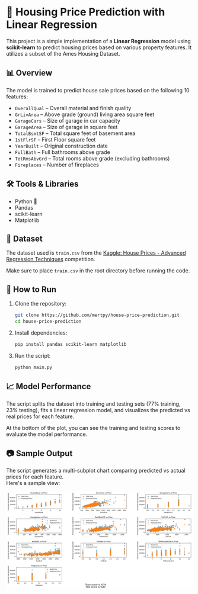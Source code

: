 
# 🏡 Housing Price Prediction with Linear Regression

This project is a simple implementation of a **Linear Regression** model using **scikit-learn** to predict housing prices based on various property features. It utilizes a subset of the Ames Housing Dataset.

## 📊 Overview

The model is trained to predict house sale prices based on the following 10 features:

- `OverallQual` – Overall material and finish quality  
- `GrLivArea` – Above grade (ground) living area square feet  
- `GarageCars` – Size of garage in car capacity  
- `GarageArea` – Size of garage in square feet  
- `TotalBsmtSF` – Total square feet of basement area  
- `1stFlrSF` – First Floor square feet  
- `YearBuilt` – Original construction date  
- `FullBath` – Full bathrooms above grade  
- `TotRmsAbvGrd` – Total rooms above grade (excluding bathrooms)  
- `Fireplaces` – Number of fireplaces  

## 🛠️ Tools & Libraries

- Python 🐍  
- Pandas  
- scikit-learn  
- Matplotlib  

## 📁 Dataset

The dataset used is `train.csv` from the [Kaggle: House Prices - Advanced Regression Techniques](https://www.kaggle.com/competitions/house-prices-advanced-regression-techniques) competition.

Make sure to place `train.csv` in the root directory before running the code.

## 🚀 How to Run

1. Clone the repository:
   ```bash
   git clone https://github.com/mertpy/house-price-prediction.git
   cd house-price-prediction
   ```

2. Install dependencies:
   ```bash
   pip install pandas scikit-learn matplotlib
   ```

3. Run the script:
   ```bash
   python main.py
   ```

## 📈 Model Performance

The script splits the dataset into training and testing sets (77% training, 23% testing), fits a linear regression model, and visualizes the predicted vs real prices for each feature.

At the bottom of the plot, you can see the training and testing scores to evaluate the model performance.

## 📷 Sample Output

The script generates a multi-subplot chart comparing predicted vs actual prices for each feature.  
Here's a sample view:

![Sample Output](graphs.png)
